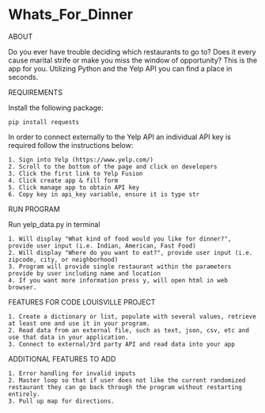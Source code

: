 ﻿# Whats_For_Dinner

ABOUT

Do you ever have trouble deciding which restaurants to go to? Does it every cause marital strife or make you miss the window of opportunity? This is the app for you. Utilizing Python and the Yelp API you can find a place in seconds. 

REQUIREMENTS

Install the following package:

    pip install requests

In order to connect externally to the Yelp API an individual API key is required follow the instructions below:

    1. Sign into Yelp (https://www.yelp.com/)
    2. Scroll to the bottom of the page and click on developers
    3. Click the first link to Yelp Fusion 
    4. Click create app & fill form 
    5. Click manage app to obtain API key 
    6. Copy key in api_key variable, ensure it is type str

RUN PROGRAM

Run yelp_data.py in terminal 

    1. Will display "What kind of food would you like for dinner?", provide user input (i.e. Indian, American, Fast Food)
    2. Will display "Where do you want to eat?", provide user input (i.e. zipcode, city, or neighborhood)
    3. Program will provide single restaurant within the parameters provide by user including name and location
    4. If you want more information press y, will open html in web browser. 

FEATURES FOR CODE LOUISVILLE PROJECT

    1. Create a dictionary or list, populate with several values, retrieve at least one and use it in your program. 
    2. Read data from an external file, such as text, json, csv, etc and use that data in your application.
    3. Connect to external/3rd party API and read data into your app

ADDITIONAL FEATURES TO ADD

    1. Error handling for invalid inputs
    2. Master loop so that if user does not like the current randomized restaurant they can go back through the program without restarting entirely.
    3. Pull up map for directions. 

